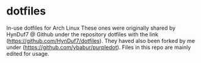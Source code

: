 # dotfiles
In-use dotfiles for Arch Linux
These ones were originally shared by HynDuf7 @ Github under the repository dotfiles with the link (https://github.com/HynDuf7/dotfiles). 
They haved also been forked by me under (https://github.com/ybabur/purpledot). 
Files in this repo are mainly edited for usage.
